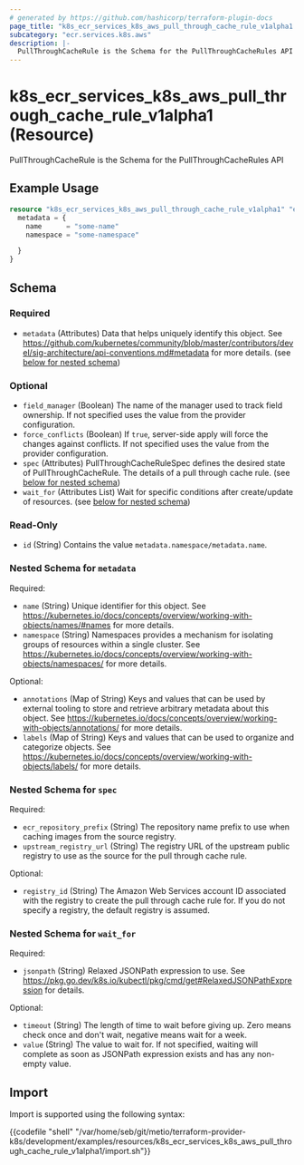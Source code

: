 ```yaml
---
# generated by https://github.com/hashicorp/terraform-plugin-docs
page_title: "k8s_ecr_services_k8s_aws_pull_through_cache_rule_v1alpha1 Resource - terraform-provider-k8s"
subcategory: "ecr.services.k8s.aws"
description: |-
  PullThroughCacheRule is the Schema for the PullThroughCacheRules API
---
```


# k8s_ecr_services_k8s_aws_pull_through_cache_rule_v1alpha1 (Resource)

PullThroughCacheRule is the Schema for the PullThroughCacheRules API

## Example Usage

```terraform
resource "k8s_ecr_services_k8s_aws_pull_through_cache_rule_v1alpha1" "example" {
  metadata = {
    name      = "some-name"
    namespace = "some-namespace"

  }
}
```

<!-- schema generated by tfplugindocs -->
## Schema

### Required

- `metadata` (Attributes) Data that helps uniquely identify this object. See https://github.com/kubernetes/community/blob/master/contributors/devel/sig-architecture/api-conventions.md#metadata for more details. (see [below for nested schema](#nestedatt--metadata))

### Optional

- `field_manager` (Boolean) The name of the manager used to track field ownership. If not specified uses the value from the provider configuration.
- `force_conflicts` (Boolean) If `true`, server-side apply will force the changes against conflicts. If not specified uses the value from the provider configuration.
- `spec` (Attributes) PullThroughCacheRuleSpec defines the desired state of PullThroughCacheRule.  The details of a pull through cache rule. (see [below for nested schema](#nestedatt--spec))
- `wait_for` (Attributes List) Wait for specific conditions after create/update of resources. (see [below for nested schema](#nestedatt--wait_for))

### Read-Only

- `id` (String) Contains the value `metadata.namespace/metadata.name`.

<a id="nestedatt--metadata"></a>
### Nested Schema for `metadata`

Required:

- `name` (String) Unique identifier for this object. See https://kubernetes.io/docs/concepts/overview/working-with-objects/names/#names for more details.
- `namespace` (String) Namespaces provides a mechanism for isolating groups of resources within a single cluster. See https://kubernetes.io/docs/concepts/overview/working-with-objects/namespaces/ for more details.

Optional:

- `annotations` (Map of String) Keys and values that can be used by external tooling to store and retrieve arbitrary metadata about this object. See https://kubernetes.io/docs/concepts/overview/working-with-objects/annotations/ for more details.
- `labels` (Map of String) Keys and values that can be used to organize and categorize objects. See https://kubernetes.io/docs/concepts/overview/working-with-objects/labels/ for more details.


<a id="nestedatt--spec"></a>
### Nested Schema for `spec`

Required:

- `ecr_repository_prefix` (String) The repository name prefix to use when caching images from the source registry.
- `upstream_registry_url` (String) The registry URL of the upstream public registry to use as the source for the pull through cache rule.

Optional:

- `registry_id` (String) The Amazon Web Services account ID associated with the registry to create the pull through cache rule for. If you do not specify a registry, the default registry is assumed.


<a id="nestedatt--wait_for"></a>
### Nested Schema for `wait_for`

Required:

- `jsonpath` (String) Relaxed JSONPath expression to use. See https://pkg.go.dev/k8s.io/kubectl/pkg/cmd/get#RelaxedJSONPathExpression for details.

Optional:

- `timeout` (String) The length of time to wait before giving up. Zero means check once and don't wait, negative means wait for a week.
- `value` (String) The value to wait for. If not specified, waiting will complete as soon as JSONPath expression exists and has any non-empty value.

## Import

Import is supported using the following syntax:

{{codefile "shell" "/var/home/seb/git/metio/terraform-provider-k8s/development/examples/resources/k8s_ecr_services_k8s_aws_pull_through_cache_rule_v1alpha1/import.sh"}}
